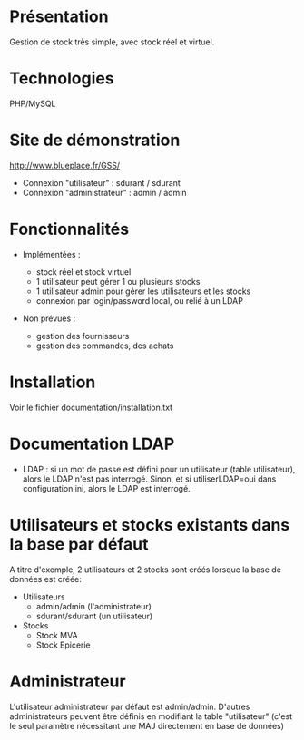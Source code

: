 # Présentation
Gestion de stock très simple, avec stock réel et virtuel.

# Technologies
PHP/MySQL

# Site de démonstration
http://www.blueplace.fr/GSS/
* Connexion "utilisateur" : sdurant / sdurant
* Connexion "administrateur" : admin / admin

# Fonctionnalités
* Implémentées :
  * stock réel et stock virtuel
  * 1 utilisateur peut gérer 1 ou plusieurs stocks
  * 1 utilisateur admin pour gérer les utilisateurs et les stocks
  * connexion par login/password local, ou relié à un LDAP
	
* Non prévues :
  * gestion des fournisseurs
  * gestion des commandes, des achats
	
# Installation
Voir le fichier documentation/installation.txt

# Documentation LDAP
* LDAP : si un mot de passe est défini pour un utilisateur (table utilisateur), alors le LDAP n'est pas interrogé. Sinon, et si utiliserLDAP=oui dans configuration.ini, alors le LDAP est interrogé.

# Utilisateurs et stocks existants dans la base par défaut
A titre d'exemple, 2 utilisateurs et 2 stocks sont créés lorsque la base de données est créée:
* Utilisateurs
  * admin/admin (l'administrateur)
  * sdurant/sdurant (un utilisateur)
* Stocks
  * Stock MVA
  * Stock Epicerie

# Administrateur
L'utilisateur administrateur par défaut est admin/admin.
D'autres administrateurs peuvent être définis en modifiant la table "utilisateur" (c'est le seul paramètre nécessitant une MAJ directement en base de données)
